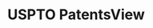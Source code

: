 ---
layout: default
bigquery: https://console.cloud.google.com/bigquery?p=patents-public-data&d=patentsview&page=dataset
citation: Attribution should be given to PatentsView for use, distribution, or derivative
  works.
code: https://github.com/CSSIP-AIR/PatentsView-Code-Snippets/
contributors: USPTO
cost: None
description: 'PatentsView includes US patent data including raw data (summaries, applications,
  pregrant applications), disambugations of inventors and assignees, and inventor
  gender estimates.  Also foreign priority data, # of figures and sheets, and government
  interest statements.'
documentation: https://patentsview.org/query/builder-faqs
last_edit: Mon, 04 Apr 2022 19:02:57 GMT
location: https://patentsview.org/
maintained_by: USPTO
record_creation_timestamp: 12/2/2020 17:20:46
schema_fields: '[''num'', ''field_id'', ''organization'', ''num_sheets'', ''disamb_inventor_id_20171226'',
  ''disamb_assignee_id_20190312'', ''publication_number'', ''state_fips'', ''length'',
  ''contract_award_number'', ''section_id'', ''dependent'', ''rule_47'', ''rawlocation_id'',
  ''city'', ''kind'', ''latin_name'', ''sequence'', ''patent_id'', ''ipc_class'',
  ''state'', ''assignee_id'', ''uuid'', ''disamb_inventor_id_20200331'', ''disamb_assignee_id_20190820'',
  ''rawassignee_id'', ''applicant_type'', ''doctype'', ''series_code'', ''disamb_inventor_id_20181127'',
  ''rawinventor_id'', ''ipc_version_indicator'', ''withdrawn'', ''subclass'', ''location_id'',
  ''fname'', ''gi_statement'', ''disamb_inventor_id_20190312'', ''lname'', ''subclass_id'',
  ''role'', ''country_transformed'', ''designation'', ''variety'', ''field_title'',
  ''rel_id'', ''disamb_inventor_id_20191231'', ''classification_level'', ''name_first'',
  ''disamb_inventor_id_20170808'', ''inventor_id'', ''classification_status'', ''disclaimer_date'',
  ''num_figures'', ''disamb_assignee_id_20200929'', ''group'', ''male'', ''subgroup'',
  ''status'', ''disamb_inventor_id_20201229'', ''disamb_assignee_id_20181127'', ''relkind'',
  ''subgroup_id'', ''text'', ''county'', ''county_fips'', ''name_last'', ''disamb_inventor_id_20200630'',
  ''_102_date'', ''lapse_of_patent'', ''citation_id'', ''name'', ''exemplary'', ''term_disclaimer'',
  ''term_grant'', ''mainclass_id'', ''id'', ''f371_date'', ''classification_value'',
  ''latlong'', ''section'', ''doc_type'', ''title'', ''f102_date'', ''subsection_id'',
  ''organization_id'', ''category_id'', ''abstract'', ''longitude'', ''reldocno'',
  ''main_group'', ''disamb_assignee_id_20200630'', ''latitude'', ''lawyer_id'', ''disamb_assignee_id_20191008'',
  ''_371_date'', ''sector_title'', ''attribution_status'', ''disamb_assignee_id_20200331'',
  ''subcategory_id'', ''term_extension'', ''deceased'', ''type'', ''number'', ''symbol_position'',
  ''category'', ''disamb_inventor_id_20170307'', ''male_flag'', ''disamb_inventor_id_20180528'',
  ''level_one'', ''num_claims'', ''level_three'', ''application_id'', ''date'', ''disamb_inventor_id_20190820'',
  ''level_two'', ''group_id'', ''disamb_inventor_id_20191008'', ''country'', ''disamb_assignee_id_20191231'',
  ''filename'', ''disamb_inventor_id_20171003'', ''action_date'', ''disamb_inventor_id_20200929'',
  ''classification_data_source'']'
shortname: patentsview
tags:
- disambiguation
- United States
- gender
terms_of_use: Creative Commons Attribution 4.0 International License.
timeframe: 1963-1999
title: USPTO PatentsView
uuid: cf1780b1-e265-4e49-8d1d-83b9cfe0fd9a
---